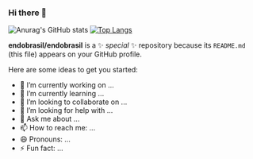### Hi there 👋

![Anurag's GitHub stats](https://github-readme-stats.vercel.app/api?username=endobrasil&show_icons=true&theme=radical)
[![Top Langs](https://github-readme-stats.vercel.app/api/top-langs/?username=endobrasil&hide_progress=true)](https://github.com/anuraghazra/github-readme-stats)

<!--https://github.com/anuraghazra/github-readme-stats-->

**endobrasil/endobrasil** is a ✨ _special_ ✨ repository because its `README.md` (this file) appears on your GitHub profile.

Here are some ideas to get you started:

- 🔭 I’m currently working on ...
- 🌱 I’m currently learning ...
- 👯 I’m looking to collaborate on ...
- 🤔 I’m looking for help with ...
- 💬 Ask me about ...
- 📫 How to reach me: ...
- 😄 Pronouns: ...
- ⚡ Fun fact: ...

